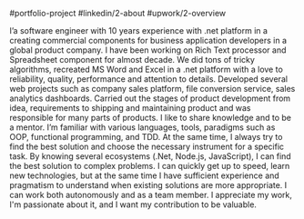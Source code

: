 #portfolio-project
#linkedin/2-about
#upwork/2-overview

I’a software engineer with 10 years experience with .net platform in a creating commercial components for business application developers in a global product company. 
I have been working on Rich Text processor and Spreadsheet component for almost decade. We did tons of tricky algorithms, recreated MS Word and Excel in a .net platform with a love to reliability, quality, performance and attention to details.
Developed several web projects such as company sales platform, file conversion service, sales analytics dashboards.
Carried out the stages of product development from idea, requirements to shipping and maintaining product and was responsible for many parts of products. I like to share knowledge and to be a mentor.
I’m familiar with various languages, tools, paradigms such as OOP, functional programming, and TDD. At the same time, I always try to find the best solution and choose the necessary instrument for a specific task.
By knowing several ecosystems (.Net, Node.js, JavaScript), I can find the best solution to complex problems. I can quickly get up to speed, learn new technologies, but at the same time I have sufficient experience and pragmatism to understand when existing solutions are more appropriate. I can work both autonomously and as a team member. I appreciate my work, I'm passionate about it, and I want my contribution to be valuable.
